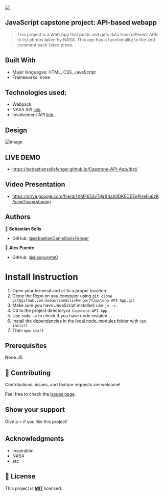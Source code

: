 ![](https://img.shields.io/badge/Microverse-blueviolet)

## JavaScript capstone project: API-based webapp

> This project is a Web App that posts and gets data from different APIs to list photos taken by NASA. This app has a functionality to like and comment each listed photo.

## Built With

- Major languages: HTML, CSS, JavaScript
- Frameworks: none
## Technologies used:
- Webpack
- NASA API [link](https://api.nasa.gov/).
- Involvement API [link](https://www.notion.so/Involvement-API-869e60b5ad104603aa6db59e08150270).

## Design 

![image](https://user-images.githubusercontent.com/88522494/169161485-c77b72a8-55b8-435a-a860-6f452c4b77b2.png)

## LIVE DEMO

- https://sebastiansolisfenger.github.io/Capstone-API-App/dist/

## Video Presentation

- https://drive.google.com/file/d/1XMF653vTdjrB4aXitDKECEZgPHeFu6zK/view?usp=sharing

## Authors

👤 **Sebastian Solis**

- GitHub: [@sebastianDanielSolisFenger](https://github.com/SebastianSolisFenger)

👤 **Alex Puente**

- GitHub: [@alexpuente0](https://github.com/alexpuente0)

# Install Instruction

1. Open your terminal and `cd` to a proper location.
2. Clone the Repo on you computer using `git clone git@github.com:SebastianSolisFenger/Capstone-API-App.git`
3. Make sure you have JavaScript installed; use `js -v` .
4. Cd to the project directory`cd Capstone-API-App` .
5. Use `node -v` to check if you have node instaled
6. Install the dependencies in the local node_modules folder with `npm install`
7. Then `npm start`

## Prerequisites

Node.JS

## 🤝 Contributing

Contributions, issues, and feature requests are welcome!

Feel free to check the [issues page](../../issues/).

## Show your support

Give a ⭐️ if you like this project!

## Acknowledgments

- Inspiration
- NASA
- etc

## 📝 License

This project is **[MIT](./LICENSE.md)** licensed.
